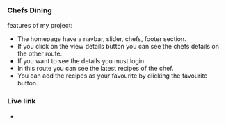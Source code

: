 ### Chefs Dining
features of my project:

* The homepage have a navbar, slider, chefs, footer section.
* If you click on the view details button you can see the chefs details on the other route.
* If you want to see the details you must login.
* In this route you can see the latest recipes of the chef.
* You can add the recipes as your favourite by clicking the favourite button.



### Live link
* 